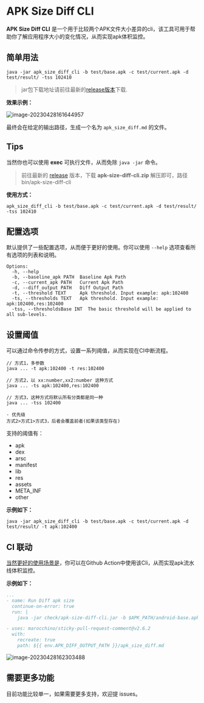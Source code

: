 # APK Size Diff CLI

**APK Size Diff CLI** 是一个用于比较两个APK文件大小差异的cli，该工具可用于帮助你了解应用程序大小的变化情况，从而实现apk体积监控。

## 简单用法

```shell
java -jar apk_size_diff_cli -b test/base.apk -c test/current.apk -d test/result/ -tss 102410
```

> jar包下载地址请前往最新的[release版本](https://github.com/Petterpx/apk-size-diff-cli/releases)下载.

**效果示例：**

![image-20230428161644957](https://img.tucang.cc/api/image/show/34a16a5711a83e3158021078244a4286)

最终会在给定的输出路径，生成一个名为 `apk_size_diff.md` 的文件。

## Tips

当然你也可以使用 **exec** 可执行文件，从而免除 `java -jar` 命令。

> 前往最新的 [release](https://github.com/Petterpx/apk-size-diff-cli/releases) 版本，下载 **apk-size-diff-cli.zip** 解压即可，路径 bin/apk-size-diff-cli

**使用方式：**

```shell
apk_size_diff_cli -b test/base.apk -c test/current.apk -d test/result/ -tss 102410
```

## 配置选项

默认提供了一些配置选项，从而便于更好的使用。你可以使用 `--help` 选项查看所有选项的列表和说明。

```shell
Options:
  -h, --help    
  -b, --baseline_apk PATH  Baseline Apk Path
  -c, --current_apk PATH   Current Apk Path
  -d, --diff_output PATH   Diff Output Path
  -t, --threshold TEXT     Apk threshold. Input example: apk:102400
  -ts, --thresholds TEXT   Apk threshold. Input example: apk:102400,res:102400
  -tss, --thresholdsBase INT  The basic threshold will be applied to all sub-levels.      
```



## 设置阈值

可以通过命令传参的方式，设置一系列阈值，从而实现在CI中断流程。

```shell
// 方式1，多参数
java ... -t apk:102400 -t res:102400 

// 方式2，以 xx:number,xx2:number 这种方式
java ... -ts apk:102400,res:102400

// 方式3，这种方式将默认所有分类都是同一种
java ... -tss 102400

- 优先级
方式2>方式1>方式3，后者会覆盖前者(如果该类型存在)
```

支持的阈值有：

- apk
- dex
- arsc
- manifest
- lib
- res
- assets
- META_INF
- other

**示例如下：**

```shell
java -jar apk_size_diff_cli -b test/base.apk -c test/current.apk -d test/result/ -t apk:102400
```



## CI 联动

[当然更好的使用场景是](https://img.tucang.cc/api/image/show/86e197b78322cec6300e73780fb06b3a)，你可以在Github Action中使用该Cli，从而实现apk流水线体积监控。

**示例如下：**

```yml
...
- name: Run Diff apk size
  continue-on-error: true
  run: |
    java -jar check/apk-size-diff-cli.jar -b $APK_PATH/android-base.apk -c $APK_PATH/android-new.apk -d $APK_DIFF_OUTPUT_PATH -tss $KB500

- uses: marocchino/sticky-pull-request-comment@v2.6.2
  with:
    recreate: true
    path: ${{ env.APK_DIFF_OUTPUT_PATH }}/apk_size_diff.md
```

![image-20230428162303488](https://img.tucang.cc/api/image/show/86e197b78322cec6300e73780fb06b3a)

## 需要更多功能

目前功能比较单一，如果需要更多支持，欢迎提 issues。
